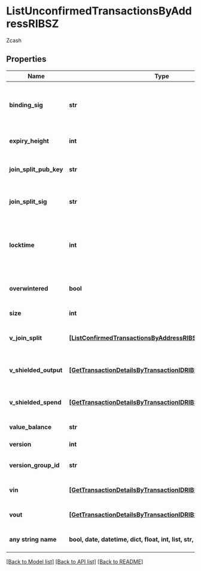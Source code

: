 # ListUnconfirmedTransactionsByAddressRIBSZ

Zcash

## Properties
Name | Type | Description | Notes
------------ | ------------- | ------------- | -------------
**binding_sig** | **str** | It is used to enforce balance of Spend and Output transfers, in order to prevent their replay across transactions. | 
**expiry_height** | **int** | Represents a block height after which the transaction will expire. | 
**join_split_pub_key** | **str** | Represents an encoding of a JoinSplitSig public validating key. | 
**join_split_sig** | **str** | Is used to sign transactions that contain at least one JoinSplit description. | 
**locktime** | **int** | Represents the locktime on the transaction on the specific blockchain, i.e. the blockheight at which the transaction is valid. | 
**overwintered** | **bool** | \&quot;Overwinter\&quot; is the network upgrade for the Zcash blockchain. | 
**size** | **int** | Represents the total size of this transaction. | 
**v_join_split** | [**[ListConfirmedTransactionsByAddressRIBSZVJoinSplit]**](ListConfirmedTransactionsByAddressRIBSZVJoinSplit.md) | Represents a sequence of JoinSplit descriptions using BCTV14 proofs. | 
**v_shielded_output** | [**[GetTransactionDetailsByTransactionIDRIBSZVShieldedOutput]**](GetTransactionDetailsByTransactionIDRIBSZVShieldedOutput.md) | Object Array representation of transaction output descriptions | 
**v_shielded_spend** | [**[GetTransactionDetailsByTransactionIDRIBSZVShieldedSpend]**](GetTransactionDetailsByTransactionIDRIBSZVShieldedSpend.md) | Object Array representation of transaction spend descriptions | 
**value_balance** | **str** | Defines the transaction value balance. | 
**version** | **int** | Defines the version of the transaction. | 
**version_group_id** | **str** | Represents the transaction version group ID. | 
**vin** | [**[GetTransactionDetailsByTransactionIDRIBSZVin]**](GetTransactionDetailsByTransactionIDRIBSZVin.md) | Object Array representation of transaction inputs | 
**vout** | [**[GetTransactionDetailsByTransactionIDRIBSZVout]**](GetTransactionDetailsByTransactionIDRIBSZVout.md) | Object Array representation of transaction outputs | 
**any string name** | **bool, date, datetime, dict, float, int, list, str, none_type** | any string name can be used but the value must be the correct type | [optional]

[[Back to Model list]](../README.md#documentation-for-models) [[Back to API list]](../README.md#documentation-for-api-endpoints) [[Back to README]](../README.md)


